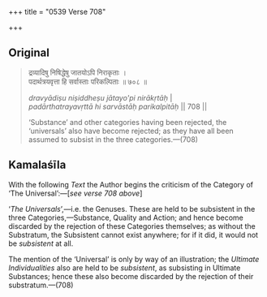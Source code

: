 +++
title = "0539 Verse 708"

+++
## Original 
>
> द्रव्यादिषु निषिद्धेषु जातयोऽपि निराकृताः ।  
> पदार्थत्रयवृत्ता हि सर्वास्ताः परिकल्पिताः ॥ ७०८ ॥ 
>
> *dravyādiṣu niṣiddheṣu jātayo'pi nirākṛtāḥ* \|  
> *padārthatrayavṛttā hi sarvāstāḥ parikalpitāḥ* \|\| 708 \|\| 
>
> ‘Substance’ and other categories having been rejected, the ‘universals’ also have become rejected; as they have all been assumed to subsist in the three categories.—(708)



## Kamalaśīla

With the following *Text* the Author begins the criticism of the Category of ‘The Universal’:—[*see verse 708 above*]

‘*The Universals*’,—i.e. the Genuses. These are held to be subsistent in the three Categories,—Substance, Quality and Action; and hence become discarded by the rejection of these Categories themselves; as without the Substratum, the Subsistent cannot exist anywhere; for if it did, it would not be *subsistent* at all.

The mention of the ‘Universal’ is only by way of an illustration; the *Ultimate Individualities* also are held to be *subsistent*, as subsisting in Ultimate Substances; hence these also become discarded by the rejection of their substratum.—(708)


